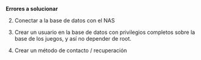 **Errores a solucionar**

2. Conectar a la base de datos con el NAS
3. Crear un usuario en la base de datos con privilegios completos sobre la base de los juegos, y así no depender de root.

5. Crear un método de contacto / recuperación
